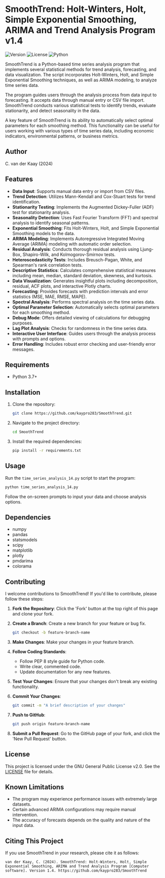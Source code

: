 # SmoothTrend: Holt-Winters, Holt, Simple Exponential Smoothing, ARIMA and Trend Analysis Program v1.4

![Version](https://img.shields.io/badge/version-1.4-blue.svg)
![License](https://img.shields.io/badge/license-GPL--2.0-green.svg)
![Python](https://img.shields.io/badge/python-3.7%2B-blue.svg)

SmoothTrend is a Python-based time series analysis program that implements several statistical methods for trend analysis, forecasting, and data visualization. The script incorporates Holt-Winters, Holt, and Simple Exponential Smoothing techniques, as well as ARIMA modeling, to analyze time series data.

The program guides users through the analysis process from data input to forecasting. It accepts data through manual entry or CSV file import. SmoothTrend conducts various statistical tests to identify trends, evaluate stationarity, and detect seasonality in the data.

A key feature of SmoothTrend is its ability to automatically select optimal parameters for each smoothing method. This functionality can be useful for users working with various types of time series data, including economic indicators, environmental patterns, or business metrics.


## Author
C. van der Kaay (2024)


## Features

- **Data Input**: Supports manual data entry or import from CSV files.
- **Trend Detection**: Utilizes Mann-Kendall and Cox-Stuart tests for trend identification.
- **Stationarity Testing**: Implements the Augmented Dickey-Fuller (ADF) test for stationarity analysis.
- **Seasonality Detection**: Uses Fast Fourier Transform (FFT) and spectral analysis to identify seasonal patterns.
- **Exponential Smoothing**: Fits Holt-Winters, Holt, and Simple Exponential Smoothing models to the data.
- **ARIMA Modeling**: Implements Autoregressive Integrated Moving Average (ARIMA) modeling with automatic order selection.
- **Residual Analysis**: Conducts thorough residual analysis using Ljung-Box, Shapiro-Wilk, and Kolmogorov-Smirnov tests.
- **Heteroscedasticity Tests**: Includes Breusch-Pagan, White, and Spearman's rank correlation tests.
- **Descriptive Statistics**: Calculates comprehensive statistical measures including mean, median, standard deviation, skewness, and kurtosis.
- **Data Visualization**: Generates insightful plots including decomposition, residual, ACF plots, and interactive Plotly charts.
- **Forecasting**: Provides forecasts with prediction intervals and error statistics (MSE, MAE, RMSE, MAPE).
- **Spectral Analysis**: Performs spectral analysis on the time series data.
- **Optimal Parameter Selection**: Automatically selects optimal parameters for each smoothing method.
- **Debug Mode**: Offers detailed viewing of calculations for debugging purposes.
- **Lag Plot Analysis**: Checks for randomness in the time series data.
- **Interactive User Interface**: Guides users through the analysis process with prompts and options.
- **Error Handling**: Includes robust error checking and user-friendly error messages.


## Requirements
- Python 3.7+


## Installation
1. Clone the repository:
    ```bash
    git clone https://github.com/kaypro283/SmoothTrend.git
    ```
2. Navigate to the project directory:
    ```bash
    cd SmoothTrend
    ```
3. Install the required dependencies:
    ```bash
    pip install -r requirements.txt
    ```


## Usage
Run the `time_series_analysis_14.py` script to start the program:
```bash
python time_series_analysis_14.py
```

Follow the on-screen prompts to input your data and choose analysis options.


## Dependencies
- numpy
- pandas
- statsmodels
- scipy
- matplotlib
- plotly
- pmdarima
- colorama


## Contributing

I welcome contributions to SmoothTrend! If you'd like to contribute, please follow these steps:

1. **Fork the Repository**: Click the 'Fork' button at the top right of this page and clone your fork.

2. **Create a Branch**: Create a new branch for your feature or bug fix.
   ```bash
   git checkout -b feature-branch-name
   ```

3. **Make Changes**: Make your changes in your feature branch.

4. **Follow Coding Standards**: 
   - Follow PEP 8 style guide for Python code.
   - Write clear, commented code.
   - Update documentation for any new features.

5. **Test Your Changes**: Ensure that your changes don't break any existing functionality.

6. **Commit Your Changes**: 
   ```bash
   git commit -m "A brief description of your changes"
   ```

7. **Push to GitHub**: 
   ```bash
   git push origin feature-branch-name
   ```

8. **Submit a Pull Request**: Go to the GitHub page of your fork, and click the 'New Pull Request' button.


## License
This project is licensed under the GNU General Public License v2.0. See the [LICENSE](LICENSE) file for details.


## Known Limitations
- The program may experience performance issues with extremely large datasets.
- Certain advanced ARIMA configurations may require manual intervention.
- The accuracy of forecasts depends on the quality and nature of the input data.


## Citing This Project
If you use SmoothTrend in your research, please cite it as follows:

```
van der Kaay, C. (2024). SmoothTrend: Holt-Winters, Holt, Simple Exponential Smoothing, ARIMA and Trend Analysis Program [Computer software]. Version 1.4. https://github.com/kaypro283/SmoothTrend
```
